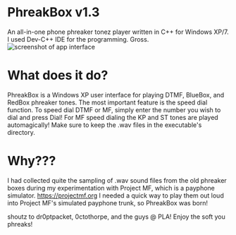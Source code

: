 # PhreakBox v1.3
An all-in-one phone phreaker tonez player written in C++ for Windows XP/7. 
I used Dev-C++ IDE for the programming. Gross.
![screenshot of app interface](https://github.com/elr0b0h0b0/PhreakBox/blob/main/screenshot.png "UI")

# What does it do?
PhreakBox is a Windows XP user interface for playing DTMF, BlueBox, and RedBox phreaker tones. The most important feature is the speed dial function. To speed dial DTMF or MF, simply enter the number you wish to dial and press Dial! For MF speed dialing the KP and ST tones are played automagically! Make sure to keep the .wav files in the executable's directory.

# Why???
I had collected quite the sampling of .wav sound files from the old phreaker boxes during my experimentation with Project MF, which is a payphone simulator. 
https://projectmf.org
I needed a quick way to play them out loud into Project MF's simulated payphone trunk, so PhreakBox was born!

shoutz to dr0ptpacket, 0ctothorpe, and the guys @ PLA! Enjoy the soft you phreaks!
